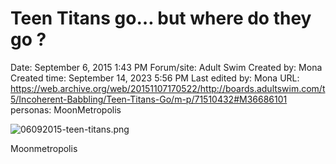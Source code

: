 # Teen Titans go… but where do they go ?

Date: September 6, 2015 1:43 PM
Forum/site: Adult Swim
Created by: Mona
Created time: September 14, 2023 5:56 PM
Last edited by: Mona
URL: https://web.archive.org/web/20151107170522/http://boards.adultswim.com/t5/Incoherent-Babbling/Teen-Titans-Go/m-p/71510432#M36686101
personas: MoonMetropolis

![06092015-teen-titans.png](Teen%20Titans%20go%E2%80%A6%20but%20where%20do%20they%20go%20f27b9535ddde4579840eaf1ec22077ed/06092015-teen-titans.png)

Moonmetropolis